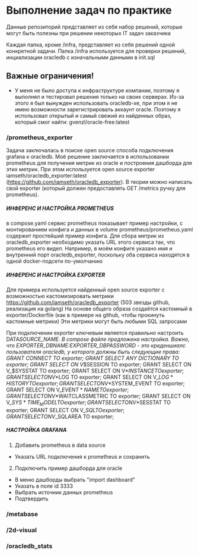 # Выполнение задач по практике

Данные репозиторий представляет из себя набор решений, которые могут быть полезны при решении некоторых IT задач заказчика

Каждая папка, кроме /infra, представляет из себя решений одной конкретной задачи. Папка /infra используется для проверки решений, инциализации oracledb с изначальными данными в init.sql

## Важные ограничения!

- У меня не было доступа к инфраструктуре компании, поэтому я выполнял и тестировал решения только на своих серверах. Из-за этого я был вынужден использовать oracledb-xe, при этом я не имею возможности зарегистрировать аккаунт oracle. Поэтому я использовал открытый и самый свежий из найденных образ, который смог найти: gvenzl/oracle-free:latest

### /prometheus_exporter

Задача заключалась в поиске open source способа подключения grafana к oracledb. Моё решение заключается в использовании prometheus для получения метрик из oracle и построения дашборда для этих метрик. При этом используется open source exporter iamseth/oracledb_exporter:latest (https://github.com/iamseth/oracledb_exporter). В теории можно написать свой exporter (который должен предоставлять GET /metrics ручку для prometheus).

##### ИНФЕРЕНС И НАСТРОЙКА PROMETHEUS

в compose.yaml сервис prometheus показывает пример настройки, с монтированием конфига и данных в volume
prometheus/prometheus.yaml содержит простейший пример конфига. Для сбора метрик из oracledb_exporter необходимо указать URL этого сервиса так, что prometheus его видел.
Например, в моём конфиге указано имя и внутренний порт oracledb_exporter, поскольку оба сервиса находятся в одной docker-подсети по-умолчанию

##### ИНФЕРЕНС И НАСТРОЙКА EXPORTER

Для примера используется найденный open source exporter с возможностью кастомизировать метрики
https://github.com/iamseth/oracledb_exporter (503 звезды github, реализация на golang)
На основе общего образа создаётся кастомный в exporter/Dockerfile (как в примере на github, чтобы прокинуть кастомные метрики)
Эти метрики могут быть любыми SQL запросами

При подключении exporter ключевым является правильно настроить DATA*SOURCE_NAME. В compose файле предложена настройка. Важно, что EXPORTER_DBNAME:EXPORTER_DBPASSWORD - это креденшиалс пользователя oracledb, у которого должны быть следующие права:
GRANT CONNECT TO exporter;
GRANT SELECT ANY DICTIONARY TO exporter;
GRANT SELECT ON V*$SESSION TO exporter;
GRANT SELECT ON V_$SYSSTAT TO exporter;
GRANT SELECT ON V*$INSTANCE TO exporter;
GRANT SELECT ON V*$LOG TO exporter;
GRANT SELECT ON V_$LOG*HISTORY TO exporter;
GRANT SELECT ON V*$SYSTEM_EVENT TO exporter;
GRANT SELECT ON V_$EVENT*NAME TO exporter;
GRANT SELECT ON V*$WAITCLASSMETRIC TO exporter;
GRANT SELECT ON V_$SYS*TIME_MODEL TO exporter;
GRANT SELECT ON V*$SESSTAT TO exporter;
GRANT SELECT ON V_$SQL TO exporter;
GRANT SELECT ON V\_$SQLAREA TO exporter;

##### НАСТРОЙКА GRAFANA

1. Добавить prometheus в data source

- Указать URL подключения к prometheus и сохранить

2. Подключить пример дашборда для oracle

- В меню дашборды выбрать "import dashboard"
- Указать в поле id 3333
- Выбрать источник данных prometheus
- Подтвердить

### /metabase

### /2d-visual

### /oracledb_stats
